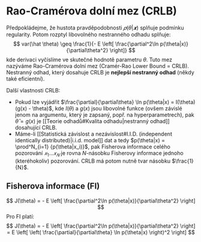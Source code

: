 # Rao-Cramérova dolní mez (CRLB)
Předpokládejme, že hustota pravděpodobnosti $𝑝(\theta|𝒙)$ splňuje podmínku regularity. Potom rozptyl libovolného nestranného odhadu splňuje:
$$
var(\hat \theta) \geq \frac{1}{- E \left[ \frac{\partial^2\ln p(\theta|x)}{\partial\theta^2} \right]}
$$
kde derivaci vyčíslíme ve skutečné hodnotě parametru $\theta$.
Tuto mez nazýváme Rao-Cramérova dolní mez (Cramér-Rao Lower Bound = CRLB). 
Nestranný odhad, který dosahuje CRLB je **nejlepší nestranný odhad** (někdy také eficientní). 

Další vlastnosti CRLB:
- Pokud lze vyjádřit $\frac{\partial}{\partial\theta} \ln p(\theta|x) = I(\theta)(g(x) - \theta)$, kde $I(\theta)$ a $g(x)$ jsou libovolné funkce (ovšem závislé jenom na argumentu, který je zapsaný, popř. na hyperparametrech), pak $\hat \theta = g(x)$ je [[Teorie odhadů#Kvalita odhadu|nestranný odhad]] dosahující CRLB.
- Máme-li [[Statistická závislost a nezávislost#I.I.D. (independent identically distributed)|i.i.d. model]] dat a tedy $p(\theta|x) = \prod^N_{i=1} {p(\theta|x_i)}$, pak Fisherova informace celého pozorování $𝑥_1 … 𝑥_𝑁$ je rovna $N$-násobku Fisherovy informace jednoho (kteréhokoliv) pozorování. CRLB má potom nutně tvar násobku $\frac{1}{N}$.

## Fisherova informace (FI)
$$
J(\theta) = - E \left[ \frac{\partial^2\ln p(\theta|x)}{\partial\theta^2} \right]
$$
Pro FI platí:
$$
J(\theta) = - E \left[ \frac{\partial^2\ln p(\theta|x)}{\partial\theta^2} \right] = E \left[ \left( \frac{\partial}{\partial\theta} \ln p(\theta|x) \right)^2 \right]
$$



